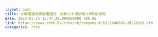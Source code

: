 ```yaml
---
layout: post
title: 大埔廣福邨廣智樓圍封　受檢人士須於晚上9時前檢測
date: 2022-03-25 15:47:29.000000000 +08:00
link: https://news.rthk.hk/rthk/ch/component/k2/1640880-20220325.htm
categories: rthk
---
```



